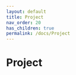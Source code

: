 ```yaml
---
layout: default
title: Project
nav_order: 20
has_children: true
permalink: /docs/Project
---
```


# Project